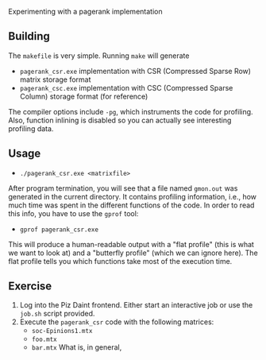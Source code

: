 Experimenting with a pagerank implementation

## Building 

The `makefile` is very simple. Running `make` will generate

+ `pagerank_csr.exe` implementation with CSR (Compressed Sparse Row) matrix storage format
+ `pagerank_csc.exe` implementation with CSC (Compressed Sparse Column) storage format (for reference)

The compiler options include `-pg`, which instruments the code for profiling. Also, function inlining is disabled so you can actually see interesting profiling data.


## Usage

+ `./pagerank_csr.exe <matrixfile>`

After program termination, you will see that a file named `gmon.out` was generated in the current directory. It contains profiling information, i.e., how much time was spent in the different functions of the code. In order to read this info, you have to use the `gprof` tool:

+ `gprof pagerank_csr.exe`

This will produce a human-readable output with a "flat profile" (this is what we want to look at)  and a "butterfly profile" (which we can ignore here). The flat profile tells you which functions take most of the execution time.

## Exercise

1. Log into the Piz Daint frontend. Either start an interactive job or use the `job.sh` script provided.
2. Execute the `pagerank_csr` code with the following matrices:
   + `soc-Epinions1.mtx`
   + `foo.mtx`
   + `bar.mtx`
   What is, in general, 

